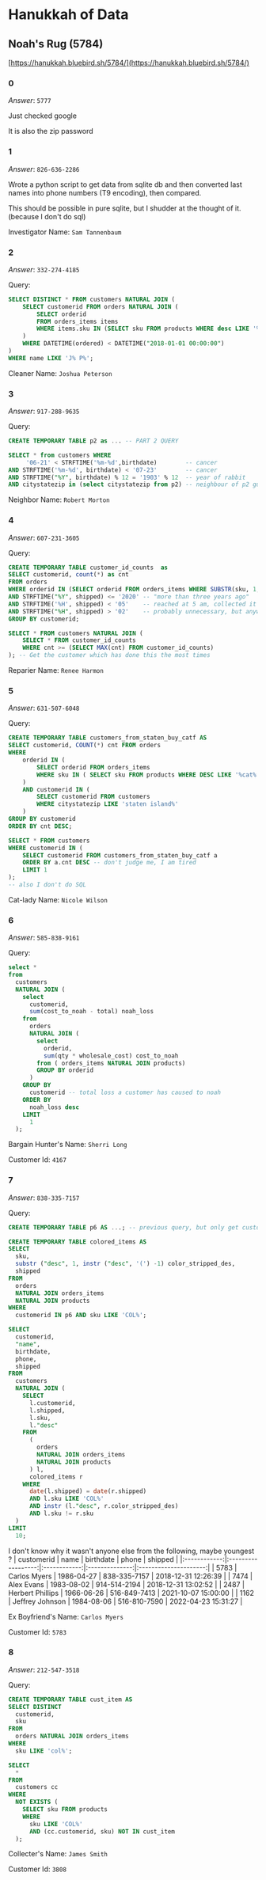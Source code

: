 #     Hanukkah of Data
## Noah's Rug (5784)
[https://hanukkah.bluebird.sh/5784/](https://hanukkah.bluebird.sh/5784/) 

### 0

*Answer*: `5777`

Just checked google

It is also the zip password

### 1

*Answer*: `826-636-2286`

Wrote a python script to get data from sqlite db and then converted last names into phone numbers (T9 encoding), then compared.

This should be possible in pure sqlite, but I shudder at the thought of it. (because I don't do sql)

Investigator Name: `Sam Tannenbaum`

### 2

*Answer*: `332-274-4185`

Query:
```SQL
SELECT DISTINCT * FROM customers NATURAL JOIN (
    SELECT customerid FROM orders NATURAL JOIN (
        SELECT orderid 
        FROM orders_items items 
        WHERE items.sku IN (SELECT sku FROM products WHERE desc LIKE '%cleaner%')
    ) 
    WHERE DATETIME(ordered) < DATETIME("2018-01-01 00:00:00")
) 
WHERE name LIKE 'J% P%';
```

Cleaner Name: `Joshua Peterson`

### 3
*Answer*: `917-288-9635`

Query:
```SQL
CREATE TEMPORARY TABLE p2 as ... -- PART 2 QUERY 

SELECT * from customers WHERE 
     '06-21' < STRFTIME('%m-%d',birthdate)        -- cancer
AND STRFTIME('%m-%d', birthdate) < '07-23'        -- cancer
AND STRFTIME("%Y", birthdate) % 12 = '1903' % 12  -- year of rabbit
AND citystatezip in (select citystatezip from p2) -- neighbour of p2 guy
```
Neighbor Name: `Robert Morton`

### 4
*Answer*: `607-231-3605`

Query:
```SQL
CREATE TEMPORARY TABLE customer_id_counts  as 
SELECT customerid, count(*) as cnt 
FROM orders 
WHERE orderid IN (SELECT orderid FROM orders_items WHERE SUBSTR(sku, 1,3 ) == 'BKY' )
AND STRFTIME("%Y", shipped) <= '2020' -- "more than three years ago"
AND STRFTIME('%H', shipped) < '05'    -- reached at 5 am, collected it earlier 
AND STRFTIME("%H", shipped) > '02'    -- probably unnecessary, but anyways, earliest morning is like from 3 am
GROUP BY customerid;

SELECT * FROM customers NATURAL JOIN (
    SELECT * FROM customer_id_counts
    WHERE cnt >= (SELECT MAX(cnt) FROM customer_id_counts)
); -- Get the customer which has done this the most times
```

Reparier Name: `Renee Harmon`

### 5
*Answer*: `631-507-6048`

Query:
```SQL
CREATE TEMPORARY TABLE customers_from_staten_buy_catf AS
SELECT customerid, COUNT(*) cnt FROM orders
WHERE
    orderid IN (
        SELECT orderid FROM orders_items
        WHERE sku IN ( SELECT sku FROM products WHERE DESC LIKE '%cat%')
    )
    AND customerid IN (
        SELECT customerid FROM customers
        WHERE citystatezip LIKE 'staten island%'
    )
GROUP BY customerid
ORDER BY cnt DESC;

SELECT * FROM customers
WHERE customerid IN (
    SELECT customerid FROM customers_from_staten_buy_catf a
    ORDER BY a.cnt DESC -- don't judge me, I am tired
    LIMIT 1
);
-- also I don't do SQL
```

Cat-lady Name: `Nicole Wilson`

### 6
*Answer*: `585-838-9161`

Query:
```SQL
select *
from
  customers
  NATURAL JOIN (
    select
      customerid,
      sum(cost_to_noah - total) noah_loss
    from
      orders
      NATURAL JOIN (
        select
          orderid,
          sum(qty * wholesale_cost) cost_to_noah
        from ( orders_items NATURAL JOIN products)
        GROUP BY orderid
      )
    GROUP BY
      customerid -- total loss a customer has caused to noah
    ORDER BY
      noah_loss desc
    LIMIT
      1
  );
```

Bargain Hunter's Name: `Sherri Long`

Customer Id: `4167`

### 7
*Answer*: `838-335-7157`

Query:
```SQL
CREATE TEMPORARY TABLE p6 AS ...; -- previous query, but only get customerid

CREATE TEMPORARY TABLE colored_items AS
SELECT
  sku,
  substr ("desc", 1, instr ("desc", '(') -1) color_stripped_des,
  shipped
FROM
  orders
  NATURAL JOIN orders_items
  NATURAL JOIN products
WHERE
  customerid IN p6 AND sku LIKE 'COL%';

SELECT
  customerid,
  "name",
  birthdate,
  phone,
  shipped
FROM
  customers
  NATURAL JOIN (
    SELECT
      l.customerid,
      l.shipped,
      l.sku,
      l."desc"
    FROM
      (
        orders
        NATURAL JOIN orders_items
        NATURAL JOIN products
      ) l,
      colored_items r
    WHERE
      date(l.shipped) = date(r.shipped)
      AND l.sku LIKE 'COL%'
      AND instr (l."desc", r.color_stripped_des)
      AND l.sku != r.sku
  )
LIMIT
  10;
```

I don't know why it wasn't anyone else from the following, 
maybe youngest ?
| customerid | name             | birthdate  | phone        | shipped             |
|:------------:|:------------------:|:------------:|:--------------:|:---------------------:|
| 5783       | Carlos Myers     | 1986-04-27 | 838-335-7157 | 2018-12-31 12:26:39 |
| 7474       | Alex Evans       | 1983-08-02 | 914-514-2194 | 2018-12-31 13:02:52 |
| 2487       | Herbert Phillips | 1966-06-26 | 516-849-7413 | 2021-10-07 15:00:00 |
| 1162       | Jeffrey Johnson  | 1984-08-06 | 516-810-7590 | 2022-04-23 15:31:27 |

Ex Boyfriend's Name: `Carlos Myers`

Customer Id: `5783`

### 8
*Answer*: `212-547-3518`

Query:
```SQL
CREATE TEMPORARY TABLE cust_item AS
SELECT DISTINCT
  customerid,
  sku
FROM
  orders NATURAL JOIN orders_items
WHERE
  sku LIKE 'col%';

SELECT
  *
FROM
  customers cc
WHERE
  NOT EXISTS (
    SELECT sku FROM products
    WHERE
      sku LIKE 'COL%'
      AND (cc.customerid, sku) NOT IN cust_item
  );
```

Collecter's Name: `James Smith`

Customer Id: `3808`
